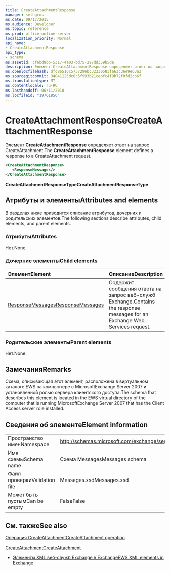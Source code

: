 ```yaml
---
title: CreateAttachmentResponse
manager: sethgros
ms.date: 09/17/2015
ms.audience: Developer
ms.topic: reference
ms.prod: office-online-server
localization_priority: Normal
api_name:
- CreateAttachmentResponse
api_type:
- schema
ms.assetid: cf6bd8bb-5317-4a03-bd75-297dd359b5da
description: Элемент CreateAttachmentResponse определяет ответ на запрос CreateAttachment.
ms.openlocfilehash: dfc86516c5737296bc32330583fa63c36e9e63a3
ms.sourcegitcommit: 34041125dc8c5f993b21cebfc4f8b72f0fd2cb6f
ms.translationtype: MT
ms.contentlocale: ru-RU
ms.lasthandoff: 06/11/2018
ms.locfileid: "19761856"
---
```

# <a name="createattachmentresponse"></a><span data-ttu-id="8337d-103">CreateAttachmentResponse</span><span class="sxs-lookup"><span data-stu-id="8337d-103">CreateAttachmentResponse</span></span>

<span data-ttu-id="8337d-104">Элемент **CreateAttachmentResponse** определяет ответ на запрос CreateAttachment.</span><span class="sxs-lookup"><span data-stu-id="8337d-104">The **CreateAttachmentResponse** element defines a response to a CreateAttachment request.</span></span> 
  
```xml
<CreateAttachmentResponse>
   <ResponseMessages/>
</CreateAttachmentResponse>
```

 <span data-ttu-id="8337d-105">**CreateAttachmentResponseType**</span><span class="sxs-lookup"><span data-stu-id="8337d-105">**CreateAttachmentResponseType**</span></span>
## <a name="attributes-and-elements"></a><span data-ttu-id="8337d-106">Атрибуты и элементы</span><span class="sxs-lookup"><span data-stu-id="8337d-106">Attributes and elements</span></span>

<span data-ttu-id="8337d-107">В разделах ниже приводится описание атрибутов, дочерних и родительских элементов.</span><span class="sxs-lookup"><span data-stu-id="8337d-107">The following sections describe attributes, child elements, and parent elements.</span></span>
  
### <a name="attributes"></a><span data-ttu-id="8337d-108">Атрибуты</span><span class="sxs-lookup"><span data-stu-id="8337d-108">Attributes</span></span>

<span data-ttu-id="8337d-109">Нет.</span><span class="sxs-lookup"><span data-stu-id="8337d-109">None.</span></span>
  
### <a name="child-elements"></a><span data-ttu-id="8337d-110">Дочерние элементы</span><span class="sxs-lookup"><span data-stu-id="8337d-110">Child elements</span></span>

|<span data-ttu-id="8337d-111">**Элемент**</span><span class="sxs-lookup"><span data-stu-id="8337d-111">**Element**</span></span>|<span data-ttu-id="8337d-112">**Описание**</span><span class="sxs-lookup"><span data-stu-id="8337d-112">**Description**</span></span>|
|:-----|:-----|
|[<span data-ttu-id="8337d-113">ResponseMessages</span><span class="sxs-lookup"><span data-stu-id="8337d-113">ResponseMessages</span></span>](responsemessages.md) <br/> |<span data-ttu-id="8337d-114">Содержит сообщения ответа на запрос веб-служб Exchange.</span><span class="sxs-lookup"><span data-stu-id="8337d-114">Contains the response messages for an Exchange Web Services request.</span></span>  <br/> |
   
### <a name="parent-elements"></a><span data-ttu-id="8337d-115">Родительские элементы</span><span class="sxs-lookup"><span data-stu-id="8337d-115">Parent elements</span></span>

<span data-ttu-id="8337d-116">Нет.</span><span class="sxs-lookup"><span data-stu-id="8337d-116">None.</span></span>
  
## <a name="remarks"></a><span data-ttu-id="8337d-117">Замечания</span><span class="sxs-lookup"><span data-stu-id="8337d-117">Remarks</span></span>

<span data-ttu-id="8337d-118">Схема, описывающая этот элемент, расположена в виртуальном каталоге EWS на компьютере с MicrosoftExchange Server 2007 и установленной ролью сервера клиентского доступа.</span><span class="sxs-lookup"><span data-stu-id="8337d-118">The schema that describes this element is located in the EWS virtual directory of the computer that is running MicrosoftExchange Server 2007 that has the Client Access server role installed.</span></span>
  
## <a name="element-information"></a><span data-ttu-id="8337d-119">Сведения об элементе</span><span class="sxs-lookup"><span data-stu-id="8337d-119">Element information</span></span>

|||
|:-----|:-----|
|<span data-ttu-id="8337d-120">Пространство имен</span><span class="sxs-lookup"><span data-stu-id="8337d-120">Namespace</span></span>  <br/> |http://schemas.microsoft.com/exchange/services/2006/messages  <br/> |
|<span data-ttu-id="8337d-121">Имя схемы</span><span class="sxs-lookup"><span data-stu-id="8337d-121">Schema name</span></span>  <br/> |<span data-ttu-id="8337d-122">Схема Messages</span><span class="sxs-lookup"><span data-stu-id="8337d-122">Messages schema</span></span>  <br/> |
|<span data-ttu-id="8337d-123">Файл проверки</span><span class="sxs-lookup"><span data-stu-id="8337d-123">Validation file</span></span>  <br/> |<span data-ttu-id="8337d-124">Messages.xsd</span><span class="sxs-lookup"><span data-stu-id="8337d-124">Messages.xsd</span></span>  <br/> |
|<span data-ttu-id="8337d-125">Может быть пустым</span><span class="sxs-lookup"><span data-stu-id="8337d-125">Can be empty</span></span>  <br/> |<span data-ttu-id="8337d-126">False</span><span class="sxs-lookup"><span data-stu-id="8337d-126">False</span></span>  <br/> |
   
## <a name="see-also"></a><span data-ttu-id="8337d-127">См. также</span><span class="sxs-lookup"><span data-stu-id="8337d-127">See also</span></span>



[<span data-ttu-id="8337d-128">Операция CreateAttachment</span><span class="sxs-lookup"><span data-stu-id="8337d-128">CreateAttachment operation</span></span>](createattachment-operation.md)
  
[<span data-ttu-id="8337d-129">CreateAttachment</span><span class="sxs-lookup"><span data-stu-id="8337d-129">CreateAttachment</span></span>](createattachment.md)


- [<span data-ttu-id="8337d-130">Элементы XML веб-служб Exchange в Exchange</span><span class="sxs-lookup"><span data-stu-id="8337d-130">EWS XML elements in Exchange</span></span>](ews-xml-elements-in-exchange.md)

